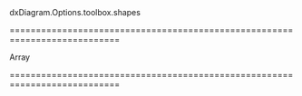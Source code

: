 <!--id-->dxDiagram.Options.toolbox.shapes<!--/id-->
===========================================================================
<!--type-->Array<String><!--/type-->
===========================================================================

<!--shortDescription-->

<!--/shortDescription-->

<!--fullDescription-->

<!--/fullDescription-->